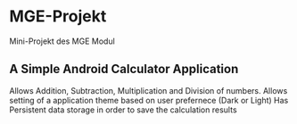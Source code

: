 # MGE-Projekt
Mini-Projekt des MGE Modul

## A Simple Android Calculator Application

Allows Addition, Subtraction, Multiplication and Division of numbers.
Allows setting of a application theme based on user prefernece (Dark or Light)
Has Persistent data storage in order to save the calculation results
